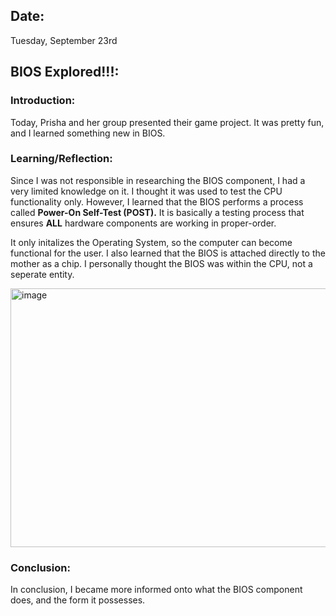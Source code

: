 ## Date:
Tuesday, September 23rd

## BIOS Explored!!!:

### Introduction:
Today, Prisha and her group presented their game project. It was pretty fun, and I learned something new in BIOS. 

### Learning/Reflection:
Since I was not responsible in researching the BIOS component, I had a very limited knowledge on it. I thought it was used to test the CPU functionality only. However, I learned that the BIOS performs a process called **Power-On Self-Test (POST).** It is basically a testing process that ensures **ALL** hardware components are working in proper-order. 

It only initalizes the Operating System, so the computer can become functional for the user. I also learned that the BIOS is attached directly to the mother as a chip. I personally thought the BIOS was within the CPU, not a seperate entity.

<img width="522" height="414" alt="image" src="https://github.com/user-attachments/assets/b85f9a7c-6baf-46da-b841-222c374c2d91" />

### Conclusion:
In conclusion, I became more informed onto what the BIOS component does, and the form it possesses.
